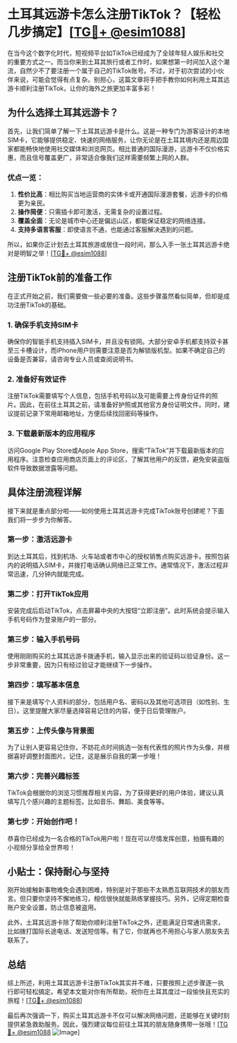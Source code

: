 # 土耳其远游卡怎么注册TikTok？【轻松几步搞定】[[TG💪+ @esim1088](https://t.me/s/esim1088)]

在当今这个数字化时代，短视频平台如TikTok已经成为了全球年轻人娱乐和社交的重要方式之一。而当你来到土耳其旅行或者工作时，如果想第一时间加入这个潮流，自然少不了要注册一个属于自己的TikTok账号。不过，对于初次尝试的小伙伴来说，可能会觉得有点复杂。别担心，这篇文章将手把手教你如何利用土耳其远游卡顺利注册TikTok，让你的海外之旅更加丰富多彩！

## 为什么选择土耳其远游卡？

首先，让我们简单了解一下土耳其远游卡是什么。这是一种专门为游客设计的本地SIM卡，它能够提供稳定、快速的网络服务，让你无论是在土耳其境内还是周边国家都能畅快地使用社交媒体和浏览网页。相比普通的国际漫游，远游卡不仅价格实惠，而且信号覆盖更广，非常适合像我们这样需要频繁上网的人群。

### 优点一览：
1. **性价比高**：相比购买当地运营商的实体卡或开通国际漫游套餐，远游卡的价格更为亲民。
2. **操作简便**：只需插卡即可激活，无需复杂的设置过程。
3. **覆盖全面**：无论是城市中心还是偏远山区，都能保证稳定的网络连接。
4. **支持多语言客服**：即使语言不通，也能通过客服解决遇到的问题。

所以，如果你正计划去土耳其旅游或居住一段时间，那么入手一张土耳其远游卡绝对是明智之举！[[TG💪+ @esim1088](https://t.me/s/esim1088)]

## 注册TikTok前的准备工作

在正式开始之前，我们需要做一些必要的准备。这些步骤虽然看似简单，但却是成功注册TikTok的基础。

### 1. 确保手机支持SIM卡
确保你的智能手机支持插入SIM卡，并且没有锁网。大部分安卓手机都支持双卡甚至三卡槽设计，而iPhone用户则需要注意是否为解锁版机型。如果不确定自己的设备是否兼容，请咨询专业人员或查阅说明书。

### 2. 准备好有效证件
注册TikTok需要填写个人信息，包括手机号码以及可能需要上传身份证件的照片。因此，在前往土耳其之前，请准备好护照或其他官方身份证明文件。同时，建议提前记录下常用邮箱地址，方便后续找回密码等操作。

### 3. 下载最新版本的应用程序
访问Google Play Store或Apple App Store，搜索“TikTok”并下载最新版本的应用程序。注意检查应用商店页面上的评论区，了解其他用户的反馈，避免安装盗版软件导致数据泄露等问题。

## 具体注册流程详解

接下来就是重点部分啦——如何使用土耳其远游卡完成TikTok账号创建呢？下面我们将一步步为你解答。

### 第一步：激活远游卡
到达土耳其后，找到机场、火车站或者市中心的授权销售点购买远游卡。按照包装内的说明插入SIM卡，并拨打电话确认网络已正常工作。通常情况下，激活过程非常迅速，几分钟内就能完成。

### 第二步：打开TikTok应用
安装完成后启动TikTok，点击屏幕中央的大按钮“立即注册”。此时系统会提示输入手机号码作为登录账户的一部分。

### 第三步：输入手机号码
使用刚刚购买的土耳其远游卡拨通手机，输入显示出来的验证码以验证身份。这一步非常重要，因为只有经过验证才能继续下一步操作。

### 第四步：填写基本信息
接下来是填写个人资料的部分，包括用户名、密码以及其他可选项目（如性别、生日）。这里提醒大家尽量选择容易记住的内容，便于日后管理账户。

### 第五步：上传头像与背景图
为了让别人更容易记住你，不妨花点时间挑选一张有代表性的照片作为头像，并根据喜好调整封面图片。记住，这是展示自我的第一步哦！

### 第六步：完善兴趣标签
TikTok会根据你的浏览习惯推荐相关内容，为了获得更好的用户体验，建议认真填写几个感兴趣的主题标签。比如音乐、舞蹈、美食等等。

### 第七步：开始创作吧！
恭喜你已经成为一名合格的TikTok用户啦！现在可以尽情发挥创意，拍摄有趣的小视频分享给全世界啦！

## 小贴士：保持耐心与坚持

刚开始接触新事物难免会遇到困难，特别是对于那些不太熟悉互联网技术的朋友而言。但只要你坚持不懈地练习，相信很快就能熟练掌握技巧。另外，记得定期检查账户安全设置，防止信息被盗用。

此外，土耳其远游卡除了帮助你顺利注册TikTok之外，还能满足日常通讯需求，比如拨打国际长途电话、发送短信等。有了它，你就再也不用担心与家人朋友失去联系了。

## 总结

综上所述，利用土耳其远游卡注册TikTok其实并不难，只要按照上述步骤逐一执行即可轻松搞定。希望本文能对你有所帮助，祝你在土耳其度过一段愉快且充实的旅程！[[TG💪+ @esim1088](https://t.me/s/esim1088)]

最后再次强调一下，购买土耳其远游卡不仅可以解决网络问题，还能够在关键时刻提供紧急救助服务。因此，强烈建议每位前往土耳其的朋友随身携带一张哦！[[TG💪+ @esim1088](https://t.me/s/esim1088) ![Image](https://i.postimg.cc/4NQfJmqS/Snipaste-2025-05-13-00-14-12.png)]
